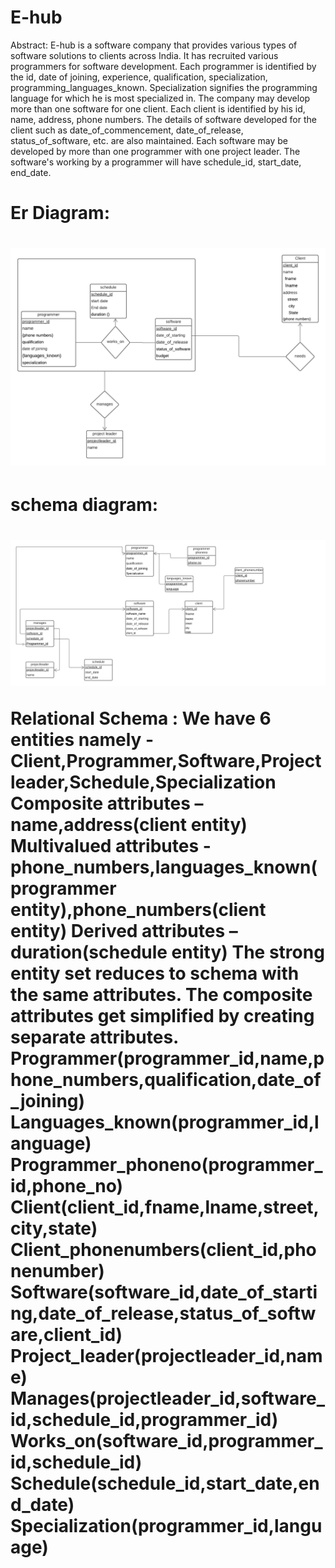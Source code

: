 # E-hub
Abstract:
E-hub is a software company that provides various types of software solutions to clients across India. It has recruited various programmers
for software development. Each programmer is identified by the id, date of joining, experience, qualification, specialization,
programming_languages_known. Specialization signifies the programming language for which he is most specialized in. The company
may develop more than one software for one client. Each client is identified by his id, name, address, phone numbers. The details of
software developed for the client such as date_of_commencement, date_of_release, status_of_software, etc. are also maintained. Each
software may be developed by more than one programmer with one project leader. The software's working by a programmer will have
schedule_id, start_date, end_date.
<h1>Er Diagram:<h1> 
  
![alttext](https://github.com/tanguduraviteja/E-hub/blob/main/Erdiagram.png)
 
<h1> schema diagram: <h1>
 
![alttext](https://github.com/tanguduraviteja/E-hub/blob/main/Schema%20diagram.png)

Relational Schema :
We have 6 entities namely -Client,Programmer,Software,Project leader,Schedule,Specialization
Composite attributes – name,address(client entity)
Multivalued attributes -phone_numbers,languages_known(programmer entity),phone_numbers(client entity)
Derived attributes – duration(schedule entity)
The strong entity set reduces to schema with the same attributes. The composite attributes get simplified by
creating separate attributes.
Programmer(programmer_id,name,phone_numbers,qualification,date_of_joining)
Languages_known(programmer_id,language)
Programmer_phoneno(programmer_id,phone_no)
Client(client_id,fname,lname,street,city,state)
Client_phonenumbers(client_id,phonenumber)
Software(software_id,date_of_starting,date_of_release,status_of_software,client_id)
Project_leader(projectleader_id,name)
Manages(projectleader_id,software_id,schedule_id,programmer_id)
Works_on(software_id,programmer_id,schedule_id)
Schedule(schedule_id,start_date,end_date)
Specialization(programmer_id,language)

